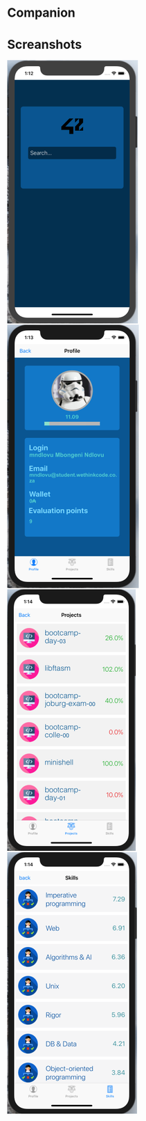 # Companion



# Screanshots

![please find the image under screenshots directory](Screenshots/search.png "1")
![please find the image under screenshots directory](Screenshots/profile.png "2")
![please find the image under screenshots directory](Screenshots/projects.png "3")
![please find the image under screenshots directory](Screenshots/skills.png "4")